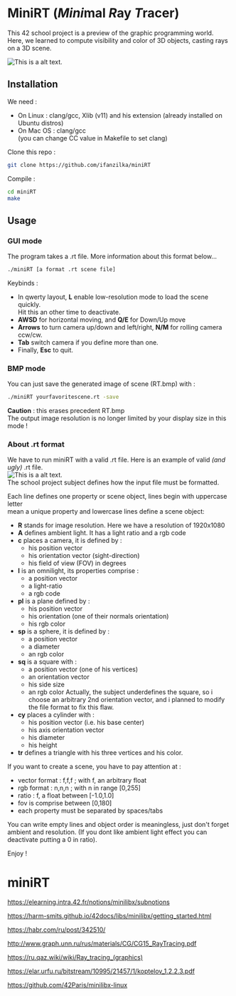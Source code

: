 # MiniRT (*Mini*mal *R*ay *T*racer)

This 42 school project is a preview of the graphic programming world.  
Here, we learned to compute visibility and color of 3D objects, casting rays
on a 3D scene.

![This is a alt text.](/RT.bmp "A sphere, two planes and spotlight")

## Installation

We need :
* On Linux : clang/gcc, Xlib (v11) and his extension (already installed on Ubuntu distros)
* On Mac OS : clang/gcc  
(you can change CC value in Makefile to set clang)  

Clone this repo :  
```bash
git clone https://github.com/ifanzilka/miniRT
```

Compile :
```bash
cd miniRT
make
```

## Usage

### GUI mode

The program takes a .rt file. More information about this format below...  
```bash
./miniRT [a format .rt scene file]
```

Keybinds :  
- In qwerty layout, **L** enable low-resolution mode to load the scene quickly.  
Hit this an other time to deactivate.  
- **AWSD** for horizontal moving, and **Q/E** for Down/Up move
- **Arrows** to turn camera up/down and left/right, **N/M** for rolling camera ccw/cw.  
- **Tab** switch camera if you define more than one.  
- Finally, **Esc** to quit.  

### BMP mode

You can just save the generated image of scene (RT.bmp) with :  
```bash
./miniRT yourfavoritescene.rt -save
```
**Caution** : this erases precedent RT.bmp  
The output image resolution is no longer limited by your display size in this mode !

### About .rt format

We have to run miniRT with a valid .rt file. Here is an example of valid *(and ugly)* .rt file.  
![This is a alt text.](/rtfile.png "A .rt file.")  
The school project subject defines how the input file must be formatted.

Each line defines one property or scene object, lines begin with uppercase letter  
mean a unique property and lowercase lines define a scene object:  
- **R** stands for image resolution. Here we have a resolution of 1920x1080
- **A** defines ambient light. It has a light ratio and a rgb code
- **c** places a camera, it is defined by :
	- his position vector
	- his orientation vector (sight-direction)
	- his field of view (FOV) in degrees
- **l** is an omnilight, its properties comprise :
	- a position vector
	- a light-ratio
	- a rgb code
- **pl** is a plane defined by :
	- his position vector
	- his orientation (one of their normals orientation)
	- his rgb color
- **sp** is a sphere, it is defined by :
	- a position vector
	- a diameter
	- an rgb color
- **sq** is a square with :
	- a position vector (one of his vertices)
	- an orientation vector
	- his side size
	- an rgb color
Actually, the subject underdefines the square, so i choose an arbitrary 2nd orientation vector,
and i planned to modify the file format to fix this flaw.
- **cy** places a cylinder with :
	- his position vector (i.e. his base center)
	- his axis orientation vector
	- his diameter
	- his height
- **tr** defines a triangle with his three vertices and his color.

If you want to create a scene, you have to pay attention at :
- vector format : f,f,f ; with f, an arbitrary float 
- rgb format : n,n,n ; with n in range [0,255]
- ratio : f, a float between [-1.0,1.0]
- fov is comprise between [0,180]
- each property must be separated by spaces/tabs

You can write empty lines and object order is meaningless, just don't forget
ambient and resolution. (If you dont like ambient light effect you can deactivate putting a 0 in ratio).

Enjoy !  








# miniRT

https://elearning.intra.42.fr/notions/minilibx/subnotions

https://harm-smits.github.io/42docs/libs/minilibx/getting_started.html

https://habr.com/ru/post/342510/

http://www.graph.unn.ru/rus/materials/CG/CG15_RayTracing.pdf

https://ru.qaz.wiki/wiki/Ray_tracing_(graphics)

https://elar.urfu.ru/bitstream/10995/21457/1/koptelov_1.2.2.3.pdf

https://github.com/42Paris/minilibx-linux
